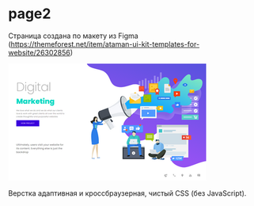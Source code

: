# page2

Страница создана по макету из Figma (https://themeforest.net/item/ataman-ui-kit-templates-for-website/26302856)

![page2](page2_small.png)

Верстка адаптивная и кроссбраузерная, чистый CSS (без JavaScript).

